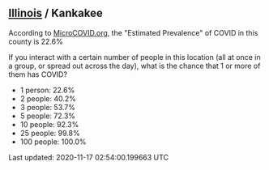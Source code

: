 
## [Illinois](/united-states/illinois) / Kankakee

According to [MicroCOVID.org](http://microcovid.org),
the "Estimated Prevalence" of COVID in this county is 22.6%

If you interact with a certain number of people in this location
(all at once in a group, or spread out across the day), what is the chance that
1 or more of them has COVID?

- 1 person: 22.6%
- 2 people: 40.2%
- 3 people: 53.7%
- 5 people: 72.3%
- 10 people: 92.3%
- 25 people: 99.8%
- 100 people: 100.0%

Last updated: 2020-11-17 02:54:00.199663 UTC
